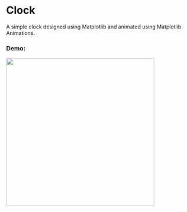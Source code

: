 # Clock

A simple clock designed using Matplotlib and animated using Matplotlib Animations.

### Demo:

<img src="https://github.com/aritrakar/Python-Projects/blob/master/Clock/Python%20Clock%20GIF.gif" height=400 width=400 alt="">

